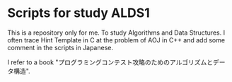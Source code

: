 # Scripts for study ALDS1

This is a repository only for me.
To study Algorithms and Data Structures.
I often trace Hint Template in C at the problem of AOJ in C++ 
and add some comment in the scripts in Japanese.

I refer to a book "プログラミングコンテスト攻略のためのアルゴリズムとデータ構造".


